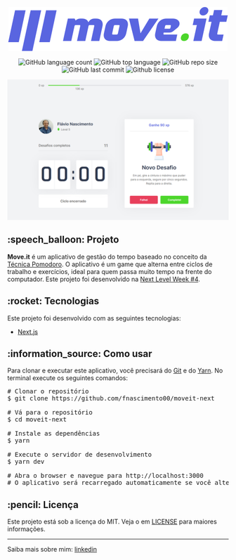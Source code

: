 <div id="readme" class="Box-body readme blob js-code-block-container">
  <article class="markdown-body entry-content p-3 p-md-6" itemprop="text">
    <p align="center"><img alt="Move.it" src="https://github.com/fnascimento00/moveit-next/blob/main/.github/logo.svg"></p>
    <p align="center">
      <img alt="GitHub language count" src="https://img.shields.io/github/languages/count/fnascimento00/moveit-next">
      <img alt="GitHub top language" src="https://img.shields.io/github/languages/top/fnascimento00/moveit-next">
      <img alt="GitHub repo size" src="https://img.shields.io/github/repo-size/fnascimento00/moveit-next">
      <img alt="GitHub last commit" src="https://img.shields.io/github/last-commit/fnascimento00/moveit-next">
      <img alt="Github license" src="https://img.shields.io/github/license/fnascimento00/moveit-next">
    </p>
    <p align="center"><img alt="Move.it" src="https://github.com/fnascimento00/moveit-next/blob/main/.github/landing.png"></p>
    <h2>:speech_balloon: Projeto</h2>
    <p><strong>Move.it</strong> é um aplicativo de gestão do tempo baseado no conceito da <a href="https://francescocirillo.com/pages/pomodoro-technique" rel="nofollow">Técnica Pomodoro</a>. O aplicativo é um game que alterna entre ciclos de trabalho e exercícios, ideal para quem passa muito tempo na frente do computador. Este projeto foi desenvolvido na <a href="https://nextlevelweek.com/" rel="nofollow">Next Level Week #4</a>.</p>
    <h2>:rocket: Tecnologias</h2>
    <p>Este projeto foi desenvolvido com as seguintes tecnologias:</p>
    <ul>
      <li><a href="https://nextjs.org/" rel="nofollow">Next.js</a></li>
    </ul>
    <h2>:information_source:</a> Como usar </h2>
    <p>Para clonar e executar este aplicativo, você precisará do <a href="https://git-scm.com" rel="nofollow">Git</a> e do <a href="https://legacy.yarnpkg.com" rel="nofollow">Yarn</a>. No terminal execute os seguintes comandos:</p>
    <div class="highlight highlight-source-shell">
      <pre><span class="pl-c"><span class="pl-c">#</span> Clonar o repositório</span>
$ git clone https://github.com/fnascimento00/moveit-next <br/>
<span class="pl-c"><span class="pl-c">#</span> Vá para o repositório</span>
$ <span class="pl-c1">cd</span> moveit-next <br/>
<span class="pl-c"><span class="pl-c">#</span> Instale as dependências</span>
$ yarn <br/>
<span class="pl-c"><span class="pl-c">#</span> Execute o servidor de desenvolvimento</span>
$ yarn dev <br/>
<span class="pl-c"><span class="pl-c">#</span> Abra o browser e navegue para http://localhost:3000</span>
<span class="pl-c"><span class="pl-c">#</span> O aplicativo será recarregado automaticamente se você alterar qualquer um dos arquivos de origem.</span></pre>
</div>
    <h2>:pencil: Licença</h2>
    <p>Este projeto está sob a licença do MIT. Veja o em <a href="https://github.com/fnascimento00/moveit-next/blob/main/LICENSE" rel="nofollow">LICENSE</a> para maiores informações.</p>
    <hr>
    <p>Saiba mais sobre mim: <a href="https://www.linkedin.com/in/flávio-nascimento-8089a232/" rel="nofollow">linkedin</a></p>
  </article>
</div>
